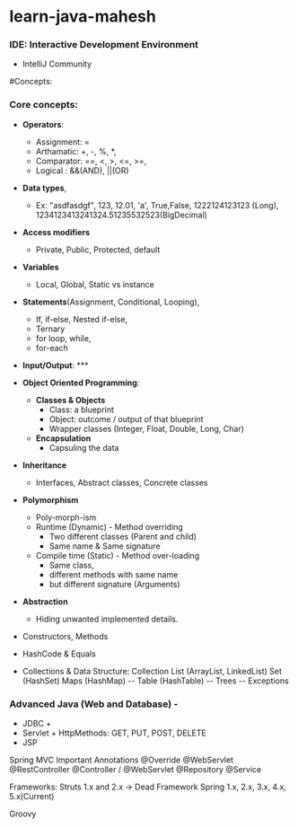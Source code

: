 # learn-java-mahesh

### IDE: Interactive Development Environment
 - IntelliJ Community

#Concepts:

### Core concepts:

- **Operators**:
  - Assignment: =
  - Arthamatic: +, -, %, *,
  - Comparator: ==, <, >, <=, >=,
  - Logical   : &&(AND), ||(OR)
- **Data types**,
  - Ex: "asdfasdgf", 123, 12.01, 'a', True,False, 1222124123123 (Long), 1234123413241324.51235532523(BigDecimal)
- **Access modifiers**
  - Private, Public, Protected, default
- **Variables**
  - Local, Global, Static vs instance
- **Statements**(Assignment, Conditional, Looping),
  - If, if-else, Nested if-else,
  - Ternary
  - for loop, while,
  - for-each
- **Input/Output**: ***
- **Object Oriented Programming**:
  - **Classes & Objects** 
    - Class: a blueprint 
    - Object: outcome / output of that blueprint
    - Wrapper classes (Integer, Float, Double, Long, Char)
  - **Encapsulation**
    - Capsuling the data
 - **Inheritance**
   - Interfaces, Abstract classes, Concrete classes

  - **Polymorphism**
    - Poly-morph-ism
    - Runtime (Dynamic) - Method overriding
      - Two different classes (Parent and child)
      - Same name & Same signature
    - Compile time (Static) - Method over-loading
      - Same class,
      - different methods with same name
      - but different signature (Arguments)
  - **Abstraction**
    - Hiding unwanted implemented details.

- Constructors, Methods
- HashCode & Equals
- Collections & Data Structure:
     Collection
         List (ArrayList, LinkedList)
         Set (HashSet)
         Maps (HashMap)
         -- Table (HashTable)
         -- Trees --
 Exceptions

### Advanced Java (Web and Database) -
  - JDBC +
  - Servlet +
        HttpMethods: GET, PUT, POST, DELETE
  - JSP

Spring MVC
Important Annotations
@Override
@WebServlet
@RestController
@Controller / @WebServlet
@Repository
@Service

Frameworks:
Struts 1.x and 2.x -> Dead Framework
Spring 1.x, 2.x, 3.x, 4.x, 5.x(Current)

Groovy
